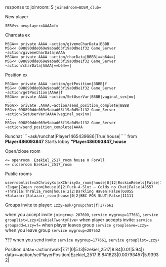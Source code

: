 ﻿response to joinroom:
	S `joinedroom=BDSM_club=`

New player
```
SERV<< newplayer=AAAA=f=
```

Chardata ex
```
MSGA>> private AAAA ~action/givemeCharData|BBBB
MSG<< 098890dde069e9abad63f19a0d9e1f32 Game_Server ~action/givemeCharData|AAAA
MSGA>> private AAAA ~action/charData|BBBB|==b64==|
MSG<< 098890dde069e9abad63f19a0d9e1f32 Game_Server ~action/charData|AAAA|==b64==|
```

Position ex
```
MSGA>> private AAAA ~action/getPosition|BBBB|f
MSG<< 098890dde069e9abad63f19a0d9e1f32 Game_Server ~action/getPosition|AAAA|f
MSGA>> private AAAA ~action/SetUserVar|BBBB|vaginal_sex|no|
...
MSGA>> private ,AAAA,~action/send_position_complete|BBBB
MSG<< 098890dde069e9abad63f19a0d9e1f32 Game_Server ~action/SetUserVar|AAAA|vaginal_sex|no|
...
MSG<< 098890dde069e9abad63f19a0d9e1f32 Game_Server ~action/send_position_complete|AAAA
```

Runchat
```~ask/runchat|Player1465439686|True|house|```` from **Player486093847**
Starts lobby **"Player486093847_house**


Open/close room
```
<= openroom  Ezekiel_2517_room house 0 ForAll
<= closeroom Ezekiel_2517_room
```

Public rooms
```
userroomlist=xXChrisyXx|xXChrisyXx_room|house|0|12|RockinRebels|False|149345
+Zagan|Zagan_room|house|0|2|Fuck-A-Slut – Colds no Chat|False|48557
+Thralia|Thralia_room|house|2|2|Darkling Haven|False|60055
+Salazarr|Salazarr_room|house|0|2|BBC FOR SLUT|False|11111
```

Groups
invite to player: `Lzzy~ask/groupchat|f|177661`

when you accept invite `joingroup 207600`, `service mygroup=177661`, `service grouplist=Lzzy+EzekielTwentyFive+`
when player accepts invite: `service groupadd=Lzzy=f=`
when player leaves group `service groupleave=Lzzy=`
when you leave group `service mygroup=207652`

???
when you send invite `service mygroup=177661`, `service grouplist=Lzzy+`

Position
data=~action/walk|7.71|0|5.13|Ezekiel_2517|8.84|0.01|5.94|)
data=~action/setPlayerPosition|Ezekiel_2517|8.841823|0.00793457|5.93932|
